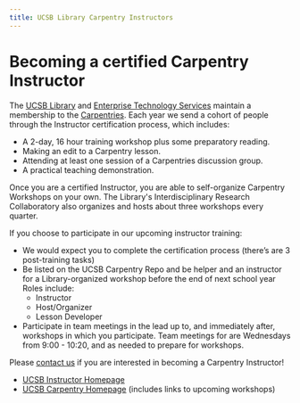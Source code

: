 ```yaml
---
title: UCSB Library Carpentry Instructors
---
```

# Becoming a certified Carpentry Instructor

The [UCSB Library](https://www.library.ucsb.edu/) and [Enterprise Technology 
Services](https://www.it.ucsb.edu/) maintain a membership to the 
[Carpentries](https://carpentries.org/).  Each year we send a cohort of 
people through the Instructor certification process, which includes:

* A 2-day, 16 hour training workshop plus some preparatory reading.
* Making an edit to a Carpentry lesson.
* Attending at least one session of a Carpentries discussion group.
* A practical teaching demonstration.

Once you are a certified Instructor, you are able to self-organize Carpentry 
Workshops on your own. The Library's Interdisciplinary Research Collaboratory 
also organizes and hosts about three workshops every quarter. 

If you choose to participate in our upcoming instructor training: 
* We would expect you to complete the certification process (there’s are 3 post-training tasks)
* Be listed on the UCSB Carpentry Repo and be helper and an instructor for a Library-organized workshop before the end of next 
  school year 
  Roles include:
  * Instructor
  * Host/Organizer
  * Lesson Developer 
* Participate in team meetings in the lead up to, and immediately after, workshops in which you participate. Team meetings for 
are Wednesdays from 9:00 - 10:20, and as needed to prepare for workshops. 


Please [contact us](mailto:collaboratory@library.ucsb.edu) if you are interested
in becoming a Carpentry Instructor!

* [UCSB Instructor Homepage](index.html)
* [UCSB Carpentry Homepage](../) (includes links to upcoming workshops)
